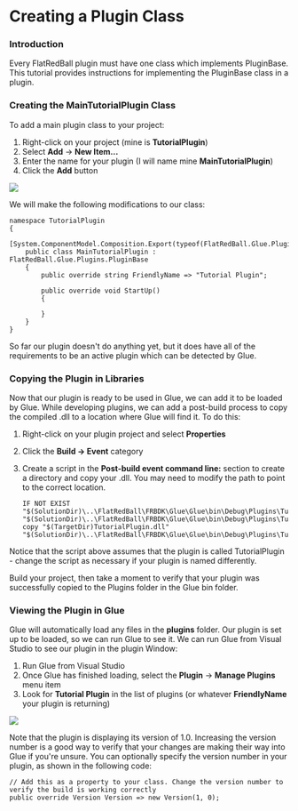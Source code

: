 # Creating a Plugin Class

### Introduction

Every FlatRedBall plugin must have one class which implements PluginBase. This tutorial provides instructions for implementing the PluginBase class in a plugin.

### Creating the MainTutorialPlugin Class

To add a main plugin class to your project:

1. Right-click on your project (mine is **TutorialPlugin**)
2. Select **Add** -> **New Item...**
3. Enter the name for your plugin (I will name mine **MainTutorialPlugin**)
4. Click the **Add** button

![](../../media/2018-05-img\_5aef1d54301a8.png)

We will make the following modifications to our class:

```lang:c#
namespace TutorialPlugin
{
    [System.ComponentModel.Composition.Export(typeof(FlatRedBall.Glue.Plugins.PluginBase))]
    public class MainTutorialPlugin : FlatRedBall.Glue.Plugins.PluginBase
    {
        public override string FriendlyName => "Tutorial Plugin";

        public override void StartUp()
        {
            
        }
    }
}
```

So far our plugin doesn't do anything yet, but it does have all of the requirements to be an active plugin which can be detected by Glue.

### Copying the Plugin in Libraries

Now that our plugin is ready to be used in Glue, we can add it to be loaded by Glue. While developing plugins, we can add a post-build process to copy the compiled .dll to a location where Glue will find it. To do this:

1. Right-click on your plugin project and select **Properties**
2. Click the **Build -> Event** category
3.  Create a script in the **Post-build event command line:** section to create a directory and copy your .dll. You may need to modify the path to point to the correct location.

    ```lang:c#
    IF NOT EXIST "$(SolutionDir)\..\FlatRedBall\FRBDK\Glue\Glue\bin\Debug\Plugins\TutorialPlugin\" md "$(SolutionDir)\..\FlatRedBall\FRBDK\Glue\Glue\bin\Debug\Plugins\TutorialPlugin\"
    copy "$(TargetDir)TutorialPlugin.dll" "$(SolutionDir)\..\FlatRedBall\FRBDK\Glue\Glue\bin\Debug\Plugins\TutorialPlugin\TutorialPlugin.dll"
    ```

Notice that the script above assumes that the plugin is called TutorialPlugin - change the script as necessary if your plugin is named differently.

Build your project, then take a moment to verify that your plugin was successfully copied to the Plugins folder in the Glue bin folder.

### Viewing the Plugin in Glue

Glue will automatically load any files in the **plugins** folder. Our plugin is set up to be loaded, so we can run Glue to see it. We can run Glue from Visual Studio to see our plugin in the plugin Window:

1. Run Glue from Visual Studio
2. Once Glue has finished loading, select the **Plugin** -> **Manage Plugins** menu item
3. Look for **Tutorial Plugin** in the list of plugins (or whatever **FriendlyName** your plugin is returning)

![](../../media/2018-02-img\_5a7f74cb52277.png)

Note that the plugin is displaying its version of 1.0. Increasing the version number is a good way to verify that your changes are making their way into Glue if you're unsure. You can optionally specify the version number in your plugin, as shown in the following code:

```
// Add this as a property to your class. Change the version number to verify the build is working correctly
public override Version Version => new Version(1, 0);
```
